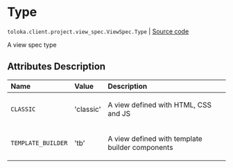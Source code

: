 # Type
`toloka.client.project.view_spec.ViewSpec.Type` | [Source code](https://github.com/Toloka/toloka-kit/blob/v0.1.26/src/client/project/view_spec.py#L22)

A view spec type

## Attributes Description

| Name | Value | Description |
| :------| :-----------| :----------| 
`CLASSIC`|'classic'|<p>A view defined with HTML, CSS and JS</p>
`TEMPLATE_BUILDER`|'tb'|<p>A view defined with template builder components</p>
